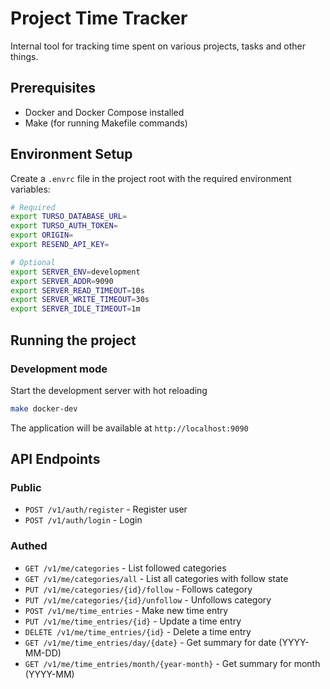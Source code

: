 # Project Time Tracker
Internal tool for tracking time spent on various projects, tasks and other things.

## Prerequisites
- Docker and Docker Compose installed
- Make (for running Makefile commands)

## Environment Setup
Create a `.envrc` file in the project root with the required environment variables:

```bash
# Required
export TURSO_DATABASE_URL=
export TURSO_AUTH_TOKEN=
export ORIGIN=
export RESEND_API_KEY=

# Optional
export SERVER_ENV=development
export SERVER_ADDR=9090
export SERVER_READ_TIMEOUT=10s
export SERVER_WRITE_TIMEOUT=30s
export SERVER_IDLE_TIMEOUT=1m

```
## Running the project

### Development mode
Start the development server with hot reloading

```bash
make docker-dev
```

The application will be available at `http://localhost:9090`

## API Endpoints

### Public

 - `POST /v1/auth/register` - Register user
 - `POST /v1/auth/login` - Login

### Authed
 - `GET /v1/me/categories` - List followed categories
 - `GET /v1/me/categories/all` - List all categories with follow state
 - `PUT /v1/me/categories/{id}/follow` - Follows category
 - `PUT /v1/me/categories/{id}/unfollow` - Unfollows category
 - `POST /v1/me/time_entries` - Make new time entry
 - `PUT /v1/me/time_entries/{id}` - Update a time entry
 - `DELETE /v1/me/time_entries/{id}` - Delete a time entry
 - `GET /v1/me/time_entries/day/{date}` - Get summary for date (YYYY-MM-DD)
 - `GET /v1/me/time_entries/month/{year-month}` - Get summary for month (YYYY-MM)
